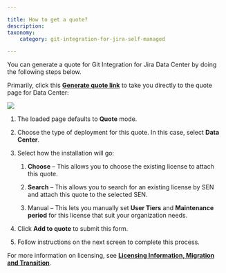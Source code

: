 ```yaml
---

title: How to get a quote?
description:
taxonomy:
    category: git-integration-for-jira-self-managed

---
```

You can generate a quote for Git Integration for Jira Data Center by doing the following steps below.

Primarily, click this [**Generate quote link**](https://www.atlassian.com/purchase/addon/com.xiplink.jira.git.jira_git_plugin.ondemand?purchaseMode=quote) to take you directly to the quote page for Data Center:

![](https://bigbrassband.atlassian.net/wiki/download/attachments/1165721603/jira-datacenter-quote-process.png?version=1&modificationDate=1612508539966&cacheVersion=1&api=v2)

1.  The loaded page defaults to **Quote** mode.

2.  Choose the type of deployment for this quote. In this case, select **Data Center**.

3.  Select how the installation will go:

    1.  **Choose** – This allows you to choose the existing license to attach this quote.

    2.  **Search** – This allows you to search for an existing license by SEN and attach this quote to the selected SEN.

    3.  Manual – This lets you manually set **User Tiers** and **Maintenance period** for this license that suit your organization needs.

4.  Click **Add to quote** to submit this form.

5.  Follow instructions on the next screen to complete this process.


For more information on licensing, see [**Licensing Information, Migration and Transition**](https://bigbrassband.atlassian.net/wiki/spaces/BBBSUPPORT/pages/901120001/Licensing+Information+Migration+and+Transition).

